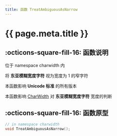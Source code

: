 ```yaml
---
title: 函数 TreatAmbiguousAsNarrow
---
```


# {{ page.meta.title }}

## :octicons-square-fill-16: 函数说明

位于 namespace charwidth 内

将 **东亚模糊宽度字符** 视为宽度为 1 的窄字符

本函数影响 **Unicode 标准** 的所有版本

本函数影响 [CharWidth](CharWidth.md) 对 **东亚模糊宽度字符** 宽度的判断

## :octicons-square-fill-16: 函数原型

```C++
// in namespace charwidth
void TreatAmbiguousAsNarrow();
```

